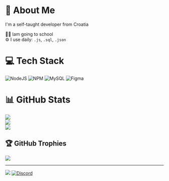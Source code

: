 # :rocket: About Me
I'm a self-taught developer from Croatia

:man_technologist: Iam going to school<br>:gear: I use daily: ``.js``, ``.sql``, ``.json``

# :computer: Tech Stack
![NodeJS](https://img.shields.io/badge/node.js-6DA55F?style=for-the-badge&logo=node.js&logoColor=white) ![NPM](https://img.shields.io/badge/NPM-%23CB3837.svg?style=for-the-badge&logo=npm&logoColor=white) ![MySQL](https://img.shields.io/badge/mysql-4479A1.svg?style=for-the-badge&logo=mysql&logoColor=white) ![Figma](https://img.shields.io/badge/figma-%23F24E1E.svg?style=for-the-badge&logo=figma&logoColor=white)

# :bar_chart: GitHub Stats
![](https://github-readme-stats.vercel.app/api?username=mxtwtf&theme=dark&hide_border=false&include_all_commits=true&count_private=true)<br/>
![](https://github-readme-streak-stats.herokuapp.com/?user=mxtwtf&theme=dark&hide_border=false)<br/>
![](https://github-readme-stats.vercel.app/api/top-langs/?username=mxtwtf&theme=dark&hide_border=false&include_all_commits=true&count_private=true&layout=compact)

## :trophy: GitHub Trophies
![](https://github-profile-trophy.vercel.app/?username=mxtwtf&theme=radical&no-frame=false&no-bg=true&margin-w=4)

---
[![](https://visitcount.itsvg.in/api?id=mxtwtf&icon=0&color=0)](https://visitcount.itsvg.in)
[![Discord](https://img.shields.io/badge/Discord-%237289DA.svg?logo=discord&logoColor=white)](https://discord.com/users/1389369320571801784) 
